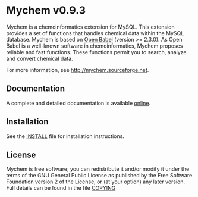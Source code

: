 # Mychem v0.9.3

Mychem is a chemoinformatics extension for MySQL. This extension provides a set of functions that handles chemical
data within the MySQL database. Mychem is based on [Open Babel](http://openbabel.org/wiki/Main_Page) (version >= 2.3.0). As Open Babel is a well-known software in chemoinformatics, Mychem proposes reliable and fast functions. These functions permit you to search, analyze and convert chemical data.

For more information, see <http://mychem.sourceforge.net>.


## Documentation

A complete and detailed documentation is available [online](http://mychem.sourceforge.net/doc/index.html).


## Installation

See the [INSTALL](INSTALL) file for installation instructions.


## License

Mychem is free software; you can redistribute it and/or modify
it under the terms of the GNU General Public License as published by
the Free Software Foundation version 2 of the License, or
(at your option) any later version. Full details
can be found in the file [COPYING](COPYING)
